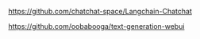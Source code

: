 

https://github.com/chatchat-space/Langchain-Chatchat

https://github.com/oobabooga/text-generation-webui


